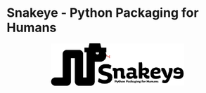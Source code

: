 # Snakeye - Python Packaging for Humans

<center><img src="assets/snakeye-logo.png" alt="Logo" style="width:60%"></center>
